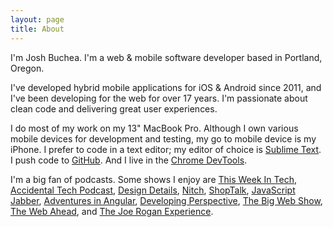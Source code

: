 ```yaml
---
layout: page
title: About
---
```


I'm Josh Buchea. I'm a web & mobile software developer based in Portland, Oregon.

I've developed hybrid mobile applications for iOS & Android since 2011, and I've been developing for the web for over 17 years. I'm passionate about clean code and delivering great user experiences.

I do most of my work on my 13&quot; MacBook Pro. Although I own various mobile devices for development and testing, my go to mobile device is my iPhone. I prefer to code in a text editor; my editor of choice is [Sublime Text](http://www.sublimetext.com/). I push code to [GitHub](https://github.com/joshbuchea). And I live in the [Chrome DevTools](https://developers.google.com/chrome-developer-tools/).

I'm a big fan of podcasts. Some shows I enjoy are [This Week In Tech](http://twit.tv/twit), [Accidental Tech Podcast](http://atp.fm/), [Design Details](http://www.designdetails.fm/), [Nitch](http://nitch.cc/podcast/), [ShopTalk](http://shoptalkshow.com/), [JavaScript Jabber](http://devchat.tv/js-jabber/), [Adventures in Angular](http://devchat.tv/adventures-in-angular), [Developing Perspective](http://developingperspective.com/), [The Big Web Show](http://www.muleradio.net/thebigwebshow/), [The Web Ahead](http://5by5.tv/webahead), and [The Joe Rogan Experience](http://joerogan.net/podcasts/).
